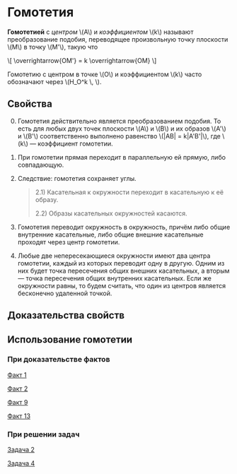 # Гомотетия

**Гомотетией** с *центром* \\(A\\) и *коэффициентом* \\(k\\) называют 
преобразование подобия, переводящее произвольную точку плоскости \\(M\\) 
в точку \\(M'\\), такую что 

\\[
    \overrightarrow{OM'} = k \overrightarrow{OM}
\\]

Гомотетию с центром в точке \\(O\\) и коэффициентом \\(k\\) часто 
обозначают через \\(H\_O^k \\, \\).

## Свойства 
0) Гомотетия действительно является преобразованием подобия. То есть 
для любых двух точек плоскости \\(A\\) и \\(B\\) и их образов \\(A'\\) 
и \\(B'\\) соответственно выполнено равенство \\(|AB| = k|A'B'|\\), где 
\\(k\\) — коэффициент гомотетии.

1) При гомотетии прямая переходит в параллельную ей прямую, либо 
совпадающую.

2) Следствие: гомотетия сохраняет углы.

    > 2.1) Касательная к окружности переходит в касательную к её образу.
    >
    > 2.2) Образы касательных окружностей касаются.

3) Гомотетия переводит окружность в окружность, причём либо общие 
внутренние касательные, либо общие внешние касательные проходят 
через центр гомотетии.

4) Любые две непересекающиеся окружности имеют два центра гомотетии, 
каждый из которых переводит одну в другую. Одним из них будет точка 
пересечения общих внешних касательных, а вторым — точка пересечения 
общих внутренних касательных. Если же окружности равны, то будем 
считать, что один из центров является бесконечно удаленной точкой.

## Доказательства свойств



## Использование гомотетии

### При доказательстве фактов
[Факт 1](../../facts/fact1.md)

[Факт 2](../../facts/fact2.md)

[Факт 9](../../facts/fact9.md)

[Факт 13](../../facts/fact13.md)


### При решении задач
[Задача 2](../../problems/problem2.md)

[Задача 4](../../problems/problem4.md)

